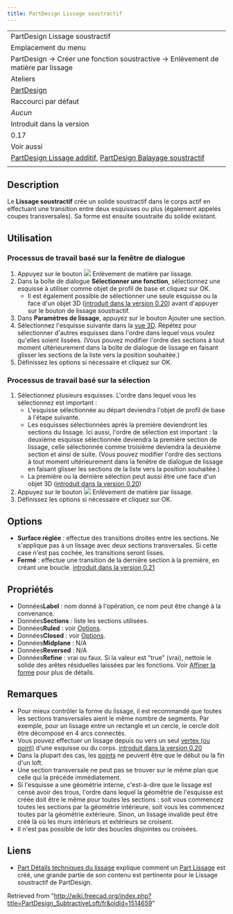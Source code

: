 ```yaml
---
title: PartDesign Lissage soustractif
---
```

|  |
| --- |
| PartDesign Lissage soustractif |
| Emplacement du menu |
| PartDesign → Créer une fonction soustractive → Enlèvement de matière par lissage |
| Ateliers |
| [PartDesign](/PartDesign_Workbench/fr "PartDesign Workbench/fr") |
| Raccourci par défaut |
| *Aucun* |
| Introduit dans la version |
| 0.17 |
| Voir aussi |
| [PartDesign Lissage additif](/PartDesign_AdditiveLoft/fr "PartDesign AdditiveLoft/fr"), [PartDesign Balayage soustractif](/PartDesign_SubtractivePipe/fr "PartDesign SubtractivePipe/fr") |
|  |

## Description

Le **Lissage soustractif** crée un solide soustractif dans le corps actif en effectuant une transition entre deux esquisses ou plus (également appelés coupes transversales). Sa forme est ensuite soustraite du solide existant.

## Utilisation

### Processus de travail basé sur la fenêtre de dialogue

1. Appuyez sur le bouton ![](/images/PartDesign_SubtractiveLoft.svg) Enlèvement de matière par lissage.
2. Dans la boîte de dialogue **Sélectionner une fonction**, sélectionnez une esquisse à utiliser comme objet de profil de base et cliquez sur OK.
   * Il est également possible de sélectionner une seule esquisse ou la face d'un objet 3D ([introduit dans la version 0.20](/Release_notes_0.20/fr "Release notes 0.20/fr")) avant d'appuyer sur le bouton de lissage soustractif.
3. Dans **Paramètres de lissage**, appuyez sur le bouton Ajouter une section.
4. Sélectionnez l'esquisse suivante dans la [vue 3D](/3D_view/fr "3D view/fr"). Répétez pour sélectionner d'autres esquisses dans l'ordre dans lequel vous voulez qu'elles soient lissées. (Vous pouvez modifier l'ordre des sections à tout moment ultérieurement dans la boîte de dialogue de lissage en faisant glisser les sections de la liste vers la position souhaitée.)
5. Définissez les options si nécessaire et cliquez sur OK.

### Processus de travail basé sur la sélection

1. Sélectionnez plusieurs esquisses. L'ordre dans lequel vous les sélectionnez est important :
   * L'esquisse sélectionnée au départ deviendra l'objet de profil de base à l'étape suivante.
   * Les esquisses sélectionnées après la première deviendront les sections du lissage. Ici aussi, l'ordre de sélection est important : la deuxième esquisse sélectionnée deviendra la première section de lissage, celle sélectionnée comme troisième deviendra la deuxième section et ainsi de suite. (Vous pouvez modifier l'ordre des sections à tout moment ultérieurement dans la fenêtre de dialogue de lissage en faisant glisser les sections de la liste vers la position souhaitée.)
   * La première ou la dernière sélection peut aussi être une face d'un objet 3D ([introduit dans la version 0.20](/Release_notes_0.20/fr "Release notes 0.20/fr"))
2. Appuyez sur le bouton ![](/images/PartDesign_SubtractiveLoft.svg) Enlèvement de matière par lissage.
3. Définissez les options si nécessaire et cliquez sur OK.

## Options

* **Surface réglée** : effectue des transitions droites entre les sections. Ne s'applique pas à un lissage avec deux sections transversales. Si cette case n'est pas cochée, les transitions seront lisses.
* **Fermé** : effectue une transition de la dernière section à la première, en créant une boucle. [introduit dans la version 0.21](/Release_notes_0.21/fr "Release notes 0.21/fr")

## Propriétés

* Données**Label** : nom donné à l'opération, ce nom peut être changé à la convenance.
* Données**Sections** : liste les sections utilisées.
* Données**Ruled** : voir [Options](#Options).
* Données**Closed** : voir [Options](#Options).
* Données**Midplane** : N/A
* Données**Reversed** : N/A
* Données**Refine** : vrai ou faux. Si la valeur est "true" (vrai), nettoie le solide des arêtes résiduelles laissées par les fonctions. Voir [Affiner la forme](/Part_RefineShape/fr "Part RefineShape/fr") pour plus de détails.

## Remarques

* Pour mieux contrôler la forme du lissage, il est recommandé que toutes les sections transversales aient le même nombre de segments. Par exemple, pour un lissage entre un rectangle et un cercle, le cercle doit être décomposé en 4 arcs connectés.
* Vous pouvez effectuer un lissage depuis ou vers un seul [vertex (ou point)](/Glossary/fr#V "Glossary/fr") d'une esquisse ou du corps. [introduit dans la version 0.20](/Release_notes_0.20/fr "Release notes 0.20/fr")
* Dans la plupart des cas, les [points](/Glossary/fr#V "Glossary/fr") ne peuvent être que le début ou la fin d'un loft.
* Une section transversale ne peut pas se trouver sur le même plan que celle qui la précède immédiatement.
* Si l'esquisse a une géométrie interne, c'est-à-dire que le lissage est censé avoir des trous, l'ordre dans lequel la géométrie de l'esquisse est créée doit être le même pour toutes les sections : soit vous commencez toutes les sections par la géométrie intérieure, soit vous les commencez toutes par la géométrie extérieure. Sinon, un lissage invalide peut être créé là où les murs intérieurs et extérieurs se croisent.
* Il n'est pas possible de lotir des boucles disjointes ou croisées.

## Liens

* [Part Détails techniques du lissage](/Part_Loft_Technical_Details/fr "Part Loft Technical Details/fr") explique comment un [Part Lissage](/Part_Loft/fr "Part Loft/fr") est créé, une grande partie de son contenu est pertinente pour le Lissage soustractif de PartDesign.

Retrieved from "<http://wiki.freecad.org/index.php?title=PartDesign_SubtractiveLoft/fr&oldid=1514659>"